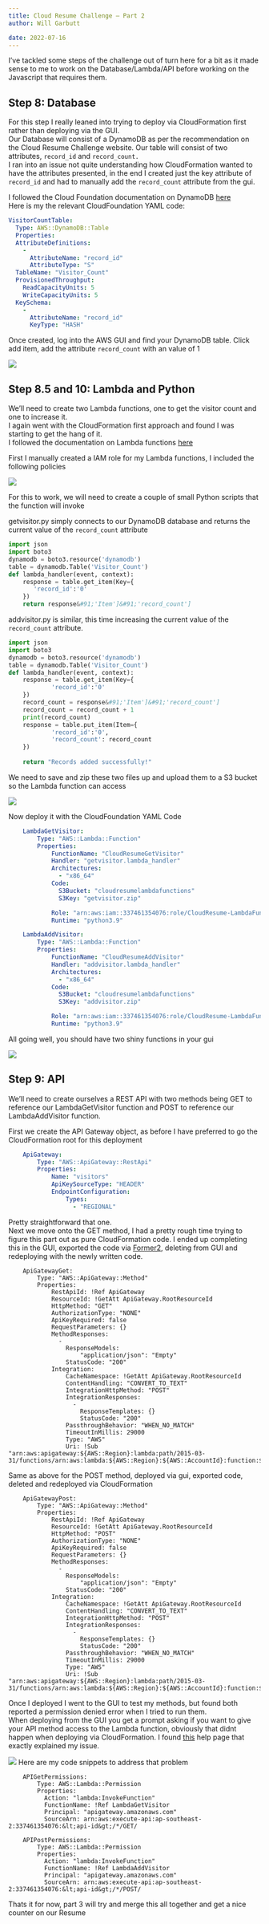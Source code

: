 ```yaml
---
title: Cloud Resume Challenge – Part 2
author: Will Garbutt

date: 2022-07-16
---
```



I&#8217;ve tackled some steps of the challenge out of turn here for a bit as it made sense to me to work on the Database/Lambda/API before working on the Javascript that requires them.

## Step 8: Database

For this step I really leaned into trying to deploy via CloudFormation first rather than deploying via the GUI.  
Our Database will consist of a DynamoDB as per the recommendation on the Cloud Resume Challenge website. Our table will consist of two attributes, `record_id` and `record_count.`  
I ran into an issue not quite understanding how CloudFormation wanted to have the attributes presented, in the end I created just the key attribute of `record_id` and had to manually add the `record_count` attribute from the gui.  


I followed the Cloud Foundation documentation on DynamoDB [here][1]  
Here is my the relevant CloudFoundation YAML code:
```yaml
VisitorCountTable:
  Type: AWS::DynamoDB::Table
  Properties:
  AttributeDefinitions: 
    -
      AttributeName: "record_id"
      AttributeType: "S"
  TableName: "Visitor_Count"
  ProvisionedThroughput: 
    ReadCapacityUnits: 5
    WriteCapacityUnits: 5
  KeySchema: 
    - 
      AttributeName: "record_id"
      KeyType: "HASH"
```

Once created, log into the AWS GUI and find your DynamoDB table. Click add item, add the attribute `record_count` with an value of 1

![](/Images/CloudResumeChallenge/image2.png)

## Step 8.5 and 10: Lambda and Python

We&#8217;ll need to create two Lambda functions, one to get the visitor count and one to increase it.  
I again went with the CloudFormation first approach and found I was starting to get the hang of it.  
I followed the documentation on Lambda functions [here][2]

First I manually created a IAM role for my Lambda functions, I included the following policies

![](/Images/CloudResumeChallenge/image3.png)



For this to work, we will need to create a couple of small Python scripts that the function will invoke

getvisitor.py simply connects to our DynamoDB database and returns the current value of the `record_count` attribute
```python
import json
import boto3
dynamodb = boto3.resource('dynamodb')
table = dynamodb.Table('Visitor_Count')
def lambda_handler(event, context):
    response = table.get_item(Key={
       'record_id':'0'
    })
    return response&#91;'Item']&#91;'record_count']
```

addvisitor.py is similar, this time increasing the current value of the `record_count` attribute.

```python
import json
import boto3
dynamodb = boto3.resource('dynamodb')
table = dynamodb.Table('Visitor_Count')
def lambda_handler(event, context):
    response = table.get_item(Key={
            'record_id':'0'
    })
    record_count = response&#91;'Item']&#91;'record_count']
    record_count = record_count + 1
    print(record_count)
    response = table.put_item(Item={
            'record_id':'0',
            'record_count': record_count
    })
    
    return "Records added successfully!"
```

We need to save and zip these two files up and upload them to a S3 bucket so the Lambda function can access

![](/Images/CloudResumeChallenge/image4.png)


Now deploy it with the CloudFoundation YAML Code

```yaml
    LambdaGetVisitor:
        Type: "AWS::Lambda::Function"
        Properties:
            FunctionName: "CloudResumeGetVisitor"
            Handler: "getvisitor.lambda_handler"
            Architectures: 
              - "x86_64"
            Code:
              S3Bucket: "cloudresumelambdafunctions"
              S3Key: "getvisitor.zip"

            Role: "arn:aws:iam::337461354076:role/CloudResume-LambdaFunctions"
            Runtime: "python3.9"

    LambdaAddVisitor:
        Type: "AWS::Lambda::Function"
        Properties:
            FunctionName: "CloudResumeAddVisitor"
            Handler: "addvisitor.lambda_handler"
            Architectures: 
              - "x86_64"
            Code:
              S3Bucket: "cloudresumelambdafunctions"
              S3Key: "addvisitor.zip"

            Role: "arn:aws:iam::337461354076:role/CloudResume-LambdaFunctions"
            Runtime: "python3.9"
```

All going well, you should have two shiny functions in your gui

![](/Images/CloudResumeChallenge/image5.png)


## Step 9: API

We&#8217;ll need to create ourselves a REST API with two methods being GET to reference our LambdaGetVisitor function and POST to reference our LambdaAddVisitor function.

First we create the API Gateway object, as before I have preferred to go the CloudFormation root for this deployment



```yaml
    ApiGateway:
        Type: "AWS::ApiGateway::RestApi"
        Properties:
            Name: "visitors"
            ApiKeySourceType: "HEADER"
            EndpointConfiguration: 
                Types: 
                  - "REGIONAL"
```

Pretty straightforward that one.  
Next we move onto the GET method, I had a pretty rough time trying to figure this part out as pure CloudFormation code. I ended up completing this in the GUI, exported the code via [Former2][3], deleting from GUI and redeploying with the newly written code.  

```
    ApiGatewayGet:
        Type: "AWS::ApiGateway::Method"
        Properties:
            RestApiId: !Ref ApiGateway
            ResourceId: !GetAtt ApiGateway.RootResourceId
            HttpMethod: "GET"
            AuthorizationType: "NONE"
            ApiKeyRequired: false
            RequestParameters: {}
            MethodResponses: 
              - 
                ResponseModels: 
                    "application/json": "Empty"
                StatusCode: "200"
            Integration: 
                CacheNamespace: !GetAtt ApiGateway.RootResourceId
                ContentHandling: "CONVERT_TO_TEXT"
                IntegrationHttpMethod: "POST"
                IntegrationResponses: 
                  - 
                    ResponseTemplates: {}
                    StatusCode: "200"
                PassthroughBehavior: "WHEN_NO_MATCH"
                TimeoutInMillis: 29000
                Type: "AWS"
                Uri: !Sub "arn:aws:apigateway:${AWS::Region}:lambda:path/2015-03-31/functions/arn:aws:lambda:${AWS::Region}:${AWS::AccountId}:function:${LambdaGetVisitor}/invocations"
```

Same as above for the POST method, deployed via gui, exported code, deleted and redeployed via CloudFormation

```
    ApiGatewayPost:
        Type: "AWS::ApiGateway::Method"
        Properties:
            RestApiId: !Ref ApiGateway
            ResourceId: !GetAtt ApiGateway.RootResourceId
            HttpMethod: "POST"
            AuthorizationType: "NONE"
            ApiKeyRequired: false
            RequestParameters: {}
            MethodResponses: 
              - 
                ResponseModels: 
                    "application/json": "Empty"
                StatusCode: "200"
            Integration: 
                CacheNamespace: !GetAtt ApiGateway.RootResourceId
                ContentHandling: "CONVERT_TO_TEXT"
                IntegrationHttpMethod: "POST"
                IntegrationResponses: 
                  - 
                    ResponseTemplates: {}
                    StatusCode: "200"
                PassthroughBehavior: "WHEN_NO_MATCH"
                TimeoutInMillis: 29000
                Type: "AWS"
                Uri: !Sub "arn:aws:apigateway:${AWS::Region}:lambda:path/2015-03-31/functions/arn:aws:lambda:${AWS::Region}:${AWS::AccountId}:function:${LambdaAddVisitor}/invocations"
```

Once I deployed I went to the GUI to test my methods, but found both reported a permission denied error when I tried to run them.  
When deploying from the GUI you get a prompt asking if you want to give your API method access to the Lambda function, obviously that didnt happen when deploying via CloudFormation. I found [this][4] help page that exactly explained my issue. 

![](/Images/CloudResumeChallenge/image6.png)
Here are my code snippets to address that problem

```
    APIGetPermissions:
        Type: AWS::Lambda::Permission
        Properties:
          Action: "lambda:InvokeFunction"
          FunctionName: !Ref LambdaGetVisitor
          Principal: "apigateway.amazonaws.com"
          SourceArn: arn:aws:execute-api:ap-southeast-2:337461354076:&lt;api-id&gt;/*/GET/

    APIPostPermissions:
        Type: AWS::Lambda::Permission
        Properties:
          Action: "lambda:InvokeFunction"
          FunctionName: !Ref LambdaAddVisitor
          Principal: "apigateway.amazonaws.com"
          SourceArn: arn:aws:execute-api:ap-southeast-2:337461354076:&lt;api-id&gt;/*/POST/
```

Thats it for now, part 3 will try and merge this all together and get a nice counter on our Resume

 [1]: https://docs.aws.amazon.com/AWSCloudFormation/latest/UserGuide/aws-resource-dynamodb-table.html
 [2]: https://docs.aws.amazon.com/AWSCloudFormation/latest/UserGuide/aws-resource-lambda-function.html
 [3]: https://former2.com/
 [4]: https://aws.amazon.com/premiumsupport/knowledge-center/api-gateway-rest-api-lambda-integrations/